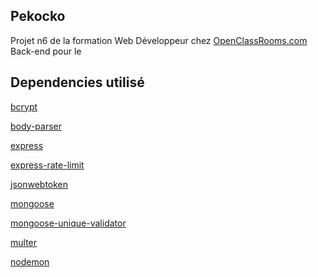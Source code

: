 ## Pekocko

Projet n6 de la formation Web Développeur chez [OpenClassRooms.com](https://openclassrooms.com/ "OpenClassRooms")
Back-end pour le 

## Dependencies utilisé

[bcrypt](https://www.npmjs.com/package/bcrypt "bcrypt")

[body-parser](https://www.npmjs.com/package/body-parser "body-parser")

[express](https://www.npmjs.com/package/express "express")

[express-rate-limit](https://www.npmjs.com/package/express-rate-limit "express-rate-limit")

[jsonwebtoken](https://www.npmjs.com/package/jsonwebtoken "jsonwebtoken")

[mongoose](https://www.npmjs.com/package/mongoose "mongoose")

[mongoose-unique-validator](https://www.npmjs.com/package/mongoose-unique-validator "mongoose-unique-validator")

[multer](https://www.npmjs.com/package/multer "multer")

[nodemon](https://www.npmjs.com/package/nodemon "nodemon")
